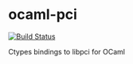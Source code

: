 ocaml-pci
=========

[![Build Status](https://travis-ci.org/simonjbeaumont/ocaml-pci.svg?branch=master)](https://travis-ci.org/simonjbeaumont/ocaml-pci)

Ctypes bindings to libpci for OCaml
